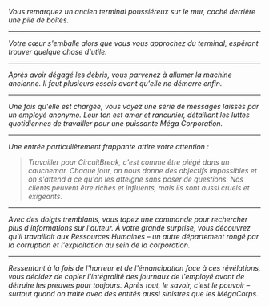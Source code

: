 _Vous remarquez un ancien terminal poussiéreux sur le mur, caché derrière une pile de boîtes._

---

_Votre cœur s'emballe alors que vous vous approchez du terminal, espérant trouver quelque chose d'utile._

---

_Après avoir dégagé les débris, vous parvenez à allumer la machine ancienne. Il faut plusieurs essais avant qu'elle ne démarre enfin._

---

_Une fois qu'elle est chargée, vous voyez une série de messages laissés par un employé anonyme. Leur ton est amer et rancunier, détaillant les luttes quotidiennes de travailler pour une puissante Méga Corporation._

---

_Une entrée particulièrement frappante attire votre attention :_

> _Travailler pour CircuitBreak, c'est comme être piégé dans un cauchemar. Chaque jour, on nous donne des objectifs impossibles et on s'attend à ce qu'on les atteigne sans poser de questions. Nos clients peuvent être riches et influents, mais ils sont aussi cruels et exigeants._

---

_Avec des doigts tremblants, vous tapez une commande pour rechercher plus d'informations sur l'auteur. À votre grande surprise, vous découvrez qu'il travaillait aux Ressources Humaines – un autre département rongé par la corruption et l'exploitation au sein de la corporation._

---

_Ressentant à la fois de l'horreur et de l'émancipation face à ces révélations, vous décidez de copier l'intégralité des journaux de l'employé avant de détruire les preuves pour toujours. Après tout, le savoir, c'est le pouvoir – surtout quand on traite avec des entités aussi sinistres que les MégaCorps._
